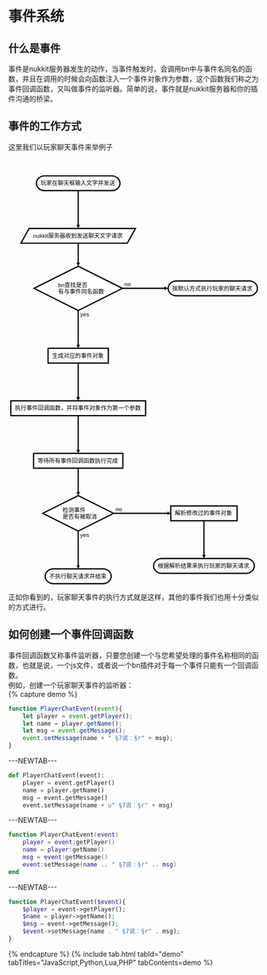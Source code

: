 # 事件系统

## 什么是事件  

事件是nukkit服务器发生的动作，当事件触发时，会调用bn中与事件名同名的函数，并且在调用的时候会向函数注入一个事件对象作为参数，这个函数我们称之为事件回调函数，又叫做事件的监听器。简单的说，事件就是nukkit服务器和你的插件沟通的桥梁。  

## 事件的工作方式  

这里我们以玩家聊天事件来举例子  

<svg height="1038.306640625" version="1.1" width="611.22265625" xmlns="http://www.w3.org/2000/svg" xmlns:xlink="http://www.w3.org/1999/xlink" style="overflow: hidden; position: relative; left: -0.2px; top: -0.1px;" viewBox="0 0 611.22265625 1038.306640625" preserveAspectRatio="xMidYMid meet"><desc style="-webkit-tap-highlight-color: rgba(0, 0, 0, 0);">Created with Raphaël 2.2.0</desc><defs style="-webkit-tap-highlight-color: rgba(0, 0, 0, 0);"><path stroke-linecap="round" d="M5,0 0,2.5 5,5z" id="raphael-marker-block" style="-webkit-tap-highlight-color: rgba(0, 0, 0, 0);"></path><marker id="raphael-marker-endblock33-objf7fvb" markerHeight="3" markerWidth="3" orient="auto" refX="1.5" refY="1.5" style="-webkit-tap-highlight-color: rgba(0, 0, 0, 0);"><use xlink:href="#raphael-marker-block" transform="rotate(180 1.5 1.5) scale(0.6,0.6)" stroke-width="1.6667" fill="black" stroke="none" style="-webkit-tap-highlight-color: rgba(0, 0, 0, 0);"></use></marker><marker id="raphael-marker-endblock33-obj2mt97" markerHeight="3" markerWidth="3" orient="auto" refX="1.5" refY="1.5" style="-webkit-tap-highlight-color: rgba(0, 0, 0, 0);"><use xlink:href="#raphael-marker-block" transform="rotate(180 1.5 1.5) scale(0.6,0.6)" stroke-width="1.6667" fill="black" stroke="none" style="-webkit-tap-highlight-color: rgba(0, 0, 0, 0);"></use></marker><marker id="raphael-marker-endblock33-obj42i5t" markerHeight="3" markerWidth="3" orient="auto" refX="1.5" refY="1.5" style="-webkit-tap-highlight-color: rgba(0, 0, 0, 0);"><use xlink:href="#raphael-marker-block" transform="rotate(180 1.5 1.5) scale(0.6,0.6)" stroke-width="1.6667" fill="black" stroke="none" style="-webkit-tap-highlight-color: rgba(0, 0, 0, 0);"></use></marker><marker id="raphael-marker-endblock33-objmgty3" markerHeight="3" markerWidth="3" orient="auto" refX="1.5" refY="1.5" style="-webkit-tap-highlight-color: rgba(0, 0, 0, 0);"><use xlink:href="#raphael-marker-block" transform="rotate(180 1.5 1.5) scale(0.6,0.6)" stroke-width="1.6667" fill="black" stroke="none" style="-webkit-tap-highlight-color: rgba(0, 0, 0, 0);"></use></marker><marker id="raphael-marker-endblock33-obj4av7j" markerHeight="3" markerWidth="3" orient="auto" refX="1.5" refY="1.5" style="-webkit-tap-highlight-color: rgba(0, 0, 0, 0);"><use xlink:href="#raphael-marker-block" transform="rotate(180 1.5 1.5) scale(0.6,0.6)" stroke-width="1.6667" fill="black" stroke="none" style="-webkit-tap-highlight-color: rgba(0, 0, 0, 0);"></use></marker><marker id="raphael-marker-endblock33-objvaj97" markerHeight="3" markerWidth="3" orient="auto" refX="1.5" refY="1.5" style="-webkit-tap-highlight-color: rgba(0, 0, 0, 0);"><use xlink:href="#raphael-marker-block" transform="rotate(180 1.5 1.5) scale(0.6,0.6)" stroke-width="1.6667" fill="black" stroke="none" style="-webkit-tap-highlight-color: rgba(0, 0, 0, 0);"></use></marker><marker id="raphael-marker-endblock33-obj0ia59" markerHeight="3" markerWidth="3" orient="auto" refX="1.5" refY="1.5" style="-webkit-tap-highlight-color: rgba(0, 0, 0, 0);"><use xlink:href="#raphael-marker-block" transform="rotate(180 1.5 1.5) scale(0.6,0.6)" stroke-width="1.6667" fill="black" stroke="none" style="-webkit-tap-highlight-color: rgba(0, 0, 0, 0);"></use></marker><marker id="raphael-marker-endblock33-objt2nvj" markerHeight="3" markerWidth="3" orient="auto" refX="1.5" refY="1.5" style="-webkit-tap-highlight-color: rgba(0, 0, 0, 0);"><use xlink:href="#raphael-marker-block" transform="rotate(180 1.5 1.5) scale(0.6,0.6)" stroke-width="1.6667" fill="black" stroke="none" style="-webkit-tap-highlight-color: rgba(0, 0, 0, 0);"></use></marker><marker id="raphael-marker-endblock33-objzoryq" markerHeight="3" markerWidth="3" orient="auto" refX="1.5" refY="1.5" style="-webkit-tap-highlight-color: rgba(0, 0, 0, 0);"><use xlink:href="#raphael-marker-block" transform="rotate(180 1.5 1.5) scale(0.6,0.6)" stroke-width="1.6667" fill="black" stroke="none" style="-webkit-tap-highlight-color: rgba(0, 0, 0, 0);"></use></marker><marker id="raphael-marker-endblock33-obj1tlho" markerHeight="3" markerWidth="3" orient="auto" refX="1.5" refY="1.5" style="-webkit-tap-highlight-color: rgba(0, 0, 0, 0);"><use xlink:href="#raphael-marker-block" transform="rotate(180 1.5 1.5) scale(0.6,0.6)" stroke-width="1.6667" fill="black" stroke="none" style="-webkit-tap-highlight-color: rgba(0, 0, 0, 0);"></use></marker></defs><rect x="0" y="0" width="204.015625" height="36.015625" rx="20" ry="20" fill="#ffffff" stroke="#000000" style="-webkit-tap-highlight-color: rgba(0, 0, 0, 0);" stroke-width="3" class="flowchart" id="st" transform="matrix(1,0,0,1,68.5938,41.998)"></rect><text x="10" y="18.0078125" text-anchor="start" font-family="&quot;Arial&quot;" font-size="14px" stroke="none" fill="#000000" style="-webkit-tap-highlight-color: rgba(0, 0, 0, 0); text-anchor: start; font-family: Arial; font-size: 14px;" id="stt" class="flowchartt" transform="matrix(1,0,0,1,68.5938,41.998)" stroke-width="1"><tspan dy="4.796875" style="-webkit-tap-highlight-color: rgba(0, 0, 0, 0);">玩家在聊天框输入文字并发送</tspan></text><path fill="#ffffff" stroke="#000000" d="M10,18.0078125L0,36.015625L259.78125,36.015625L279.78125,0L20,0L10,18.0078125" stroke-width="3" id="serverget" class="flowchart" style="-webkit-tap-highlight-color: rgba(0, 0, 0, 0);" transform="matrix(1,0,0,1,30.7109,170.0117)"></path><text x="30" y="18.0078125" text-anchor="start" font-family="&quot;Arial&quot;" font-size="14px" stroke="none" fill="#000000" style="-webkit-tap-highlight-color: rgba(0, 0, 0, 0); text-anchor: start; font-family: Arial; font-size: 14px;" id="servergett" class="flowchartt" transform="matrix(1,0,0,1,30.7109,170.0117)" stroke-width="1"><tspan dy="4.796875" style="-webkit-tap-highlight-color: rgba(0, 0, 0, 0);">nukkit服务器收到发送聊天文字请求</tspan></text><path fill="#ffffff" stroke="#000000" d="M54.005859375,27.0029296875L0,54.005859375L108.01171875,108.01171875L216.0234375,54.005859375L108.01171875,0L0,54.005859375" stroke-width="3" id="hasFun" class="flowchart" style="-webkit-tap-highlight-color: rgba(0, 0, 0, 0);" transform="matrix(1,0,0,1,62.5898,262.0273)"></path><text x="59.005859375" y="54.005859375" text-anchor="start" font-family="&quot;Arial&quot;" font-size="14px" stroke="none" fill="#000000" style="-webkit-tap-highlight-color: rgba(0, 0, 0, 0); text-anchor: start; font-family: Arial; font-size: 14px;" id="hasFunt" class="flowchartt" transform="matrix(1,0,0,1,62.5898,262.0273)" stroke-width="1"><tspan dy="-3.603515625" style="-webkit-tap-highlight-color: rgba(0, 0, 0, 0);">bn查找是否</tspan><tspan dy="16.8" x="59.005859375" style="-webkit-tap-highlight-color: rgba(0, 0, 0, 0);">有与事件同名函数</tspan></text><rect x="0" y="0" width="147.203125" height="36.015625" rx="0" ry="0" fill="#ffffff" stroke="#000000" style="-webkit-tap-highlight-color: rgba(0, 0, 0, 0);" stroke-width="3" class="flowchart" id="spawnEvent" transform="matrix(1,0,0,1,97,462.0371)"></rect><text x="10" y="18.0078125" text-anchor="start" font-family="&quot;Arial&quot;" font-size="14px" stroke="none" fill="#000000" style="-webkit-tap-highlight-color: rgba(0, 0, 0, 0); text-anchor: start; font-family: Arial; font-size: 14px;" id="spawnEventt" class="flowchartt" transform="matrix(1,0,0,1,97,462.0371)" stroke-width="1"><tspan dy="4.796875" style="-webkit-tap-highlight-color: rgba(0, 0, 0, 0);">生成对应的事件对象</tspan></text><rect x="0" y="0" width="329.203125" height="36.015625" rx="0" ry="0" fill="#ffffff" stroke="#000000" style="-webkit-tap-highlight-color: rgba(0, 0, 0, 0);" stroke-width="3" class="flowchart" id="callFun" transform="matrix(1,0,0,1,6,590.0508)"></rect><text x="10" y="18.0078125" text-anchor="start" font-family="&quot;Arial&quot;" font-size="14px" stroke="none" fill="#000000" style="-webkit-tap-highlight-color: rgba(0, 0, 0, 0); text-anchor: start; font-family: Arial; font-size: 14px;" id="callFunt" class="flowchartt" transform="matrix(1,0,0,1,6,590.0508)" stroke-width="1"><tspan dy="4.796875" style="-webkit-tap-highlight-color: rgba(0, 0, 0, 0);">执行事件回调函数，并将事件对象作为第一个参数</tspan></text><rect x="0" y="0" width="218.015625" height="36.015625" rx="0" ry="0" fill="#ffffff" stroke="#000000" style="-webkit-tap-highlight-color: rgba(0, 0, 0, 0);" stroke-width="3" class="flowchart" id="wait_end" transform="matrix(1,0,0,1,61.5938,718.0645)"></rect><text x="10" y="18.0078125" text-anchor="start" font-family="&quot;Arial&quot;" font-size="14px" stroke="none" fill="#000000" style="-webkit-tap-highlight-color: rgba(0, 0, 0, 0); text-anchor: start; font-family: Arial; font-size: 14px;" id="wait_endt" class="flowchartt" transform="matrix(1,0,0,1,61.5938,718.0645)" stroke-width="1"><tspan dy="4.796875" style="-webkit-tap-highlight-color: rgba(0, 0, 0, 0);">等待所有事件回调函数执行完成</tspan></text><path fill="#ffffff" stroke="#000000" d="M43.20703125,21.603515625L0,43.20703125L86.4140625,86.4140625L172.828125,43.20703125L86.4140625,0L0,43.20703125" stroke-width="3" id="isCancelled" class="flowchart" style="-webkit-tap-highlight-color: rgba(0, 0, 0, 0);" transform="matrix(1,0,0,1,84.1875,820.8789)"></path><text x="48.20703125" y="43.20703125" text-anchor="start" font-family="&quot;Arial&quot;" font-size="14px" stroke="none" fill="#000000" style="-webkit-tap-highlight-color: rgba(0, 0, 0, 0); text-anchor: start; font-family: Arial; font-size: 14px;" id="isCancelledt" class="flowchartt" transform="matrix(1,0,0,1,84.1875,820.8789)" stroke-width="1"><tspan dy="-3.60546875" style="-webkit-tap-highlight-color: rgba(0, 0, 0, 0);">检测事件</tspan><tspan dy="16.8" x="48.20703125" style="-webkit-tap-highlight-color: rgba(0, 0, 0, 0);">是否有被取消</tspan></text><rect x="0" y="0" width="161.21875" height="36.015625" rx="20" ry="20" fill="#ffffff" stroke="#000000" style="-webkit-tap-highlight-color: rgba(0, 0, 0, 0);" stroke-width="3" class="flowchart" id="e2" transform="matrix(1,0,0,1,89.9922,999.291)"></rect><text x="10" y="18.0078125" text-anchor="start" font-family="&quot;Arial&quot;" font-size="14px" stroke="none" fill="#000000" style="-webkit-tap-highlight-color: rgba(0, 0, 0, 0); text-anchor: start; font-family: Arial; font-size: 14px;" id="e2t" class="flowchartt" transform="matrix(1,0,0,1,89.9922,999.291)" stroke-width="1"><tspan dy="4.796875" style="-webkit-tap-highlight-color: rgba(0, 0, 0, 0);">不执行聊天请求并结束</tspan></text><rect x="0" y="0" width="162.015625" height="36.015625" rx="0" ry="0" fill="#ffffff" stroke="#000000" style="-webkit-tap-highlight-color: rgba(0, 0, 0, 0);" stroke-width="3" class="flowchart" id="parseEvent" transform="matrix(1,0,0,1,396.6094,846.0781)"></rect><text x="10" y="18.0078125" text-anchor="start" font-family="&quot;Arial&quot;" font-size="14px" stroke="none" fill="#000000" style="-webkit-tap-highlight-color: rgba(0, 0, 0, 0); text-anchor: start; font-family: Arial; font-size: 14px;" id="parseEventt" class="flowchartt" transform="matrix(1,0,0,1,396.6094,846.0781)" stroke-width="1"><tspan dy="4.796875" style="-webkit-tap-highlight-color: rgba(0, 0, 0, 0);">解析修改过的事件对象</tspan></text><rect x="0" y="0" width="246.015625" height="36.015625" rx="20" ry="20" fill="#ffffff" stroke="#000000" style="-webkit-tap-highlight-color: rgba(0, 0, 0, 0);" stroke-width="3" class="flowchart" id="e3" transform="matrix(1,0,0,1,354.6094,974.0918)"></rect><text x="10" y="18.0078125" text-anchor="start" font-family="&quot;Arial&quot;" font-size="14px" stroke="none" fill="#000000" style="-webkit-tap-highlight-color: rgba(0, 0, 0, 0); text-anchor: start; font-family: Arial; font-size: 14px;" id="e3t" class="flowchartt" transform="matrix(1,0,0,1,354.6094,974.0918)" stroke-width="1"><tspan dy="4.796875" style="-webkit-tap-highlight-color: rgba(0, 0, 0, 0);">根据解析结果来执行玩家的聊天请求</tspan></text><rect x="0" y="0" width="218.015625" height="36.015625" rx="20" ry="20" fill="#ffffff" stroke="#000000" style="-webkit-tap-highlight-color: rgba(0, 0, 0, 0);" stroke-width="3" class="flowchart" id="e" transform="matrix(1,0,0,1,390.207,298.0254)"></rect><text x="10" y="18.0078125" text-anchor="start" font-family="&quot;Arial&quot;" font-size="14px" stroke="none" fill="#000000" style="-webkit-tap-highlight-color: rgba(0, 0, 0, 0); text-anchor: start; font-family: Arial; font-size: 14px;" id="et" class="flowchartt" transform="matrix(1,0,0,1,390.207,298.0254)" stroke-width="1"><tspan dy="4.796875" style="-webkit-tap-highlight-color: rgba(0, 0, 0, 0);">按默认方式执行玩家的聊天请求</tspan></text><path fill="none" stroke="#000000" d="M170.6015625,78.013671875C170.6015625,78.013671875,170.6015625,147.04177412204444,170.6015625,165.51218429361688" stroke-width="3" marker-end="url(#raphael-marker-endblock33-objf7fvb)" style="-webkit-tap-highlight-color: rgba(0, 0, 0, 0);"></path><path fill="none" stroke="#000000" d="M170.6015625,206.02734375C170.6015625,206.02734375,170.6015625,244.22811460494995,170.6015625,257.52750406763516" stroke-width="3" marker-end="url(#raphael-marker-endblock33-obj2mt97)" style="-webkit-tap-highlight-color: rgba(0, 0, 0, 0);"></path><path fill="none" stroke="#000000" d="M170.6015625,370.0390625C170.6015625,370.0390625,170.6015625,439.06716474704444,170.6015625,457.5375749186169" stroke-width="3" marker-end="url(#raphael-marker-endblock33-obj42i5t)" style="-webkit-tap-highlight-color: rgba(0, 0, 0, 0);"></path><text x="175.6015625" y="380.0390625" text-anchor="start" font-family="&quot;Arial&quot;" font-size="14px" stroke="none" fill="#000000" style="-webkit-tap-highlight-color: rgba(0, 0, 0, 0); text-anchor: start; font-family: Arial; font-size: 14px;" stroke-width="1"><tspan dy="4.796875" style="-webkit-tap-highlight-color: rgba(0, 0, 0, 0);">yes</tspan></text><path fill="none" stroke="#000000" d="M278.61328125,316.033203125C278.61328125,316.033203125,364.8646942730993,316.033203125,385.711593416866,316.033203125" stroke-width="3" marker-end="url(#raphael-marker-endblock33-objmgty3)" style="-webkit-tap-highlight-color: rgba(0, 0, 0, 0);"></path><text x="283.61328125" y="306.033203125" text-anchor="start" font-family="&quot;Arial&quot;" font-size="14px" stroke="none" fill="#000000" style="-webkit-tap-highlight-color: rgba(0, 0, 0, 0); text-anchor: start; font-family: Arial; font-size: 14px;" stroke-width="1"><tspan dy="4.806640625" style="-webkit-tap-highlight-color: rgba(0, 0, 0, 0);">no</tspan></text><path fill="none" stroke="#000000" d="M170.6015625,498.052734375C170.6015625,498.052734375,170.6015625,567.0808366220444,170.6015625,585.5512467936169" stroke-width="3" marker-end="url(#raphael-marker-endblock33-obj4av7j)" style="-webkit-tap-highlight-color: rgba(0, 0, 0, 0);"></path><path fill="none" stroke="#000000" d="M170.6015625,626.06640625C170.6015625,626.06640625,170.6015625,695.0945084970444,170.6015625,713.5649186686169" stroke-width="3" marker-end="url(#raphael-marker-endblock33-objvaj97)" style="-webkit-tap-highlight-color: rgba(0, 0, 0, 0);"></path><path fill="none" stroke="#000000" d="M170.6015625,754.080078125C170.6015625,754.080078125,170.6015625,801.3877433064627,170.6015625,816.3792836886741" stroke-width="3" marker-end="url(#raphael-marker-endblock33-obj0ia59)" style="-webkit-tap-highlight-color: rgba(0, 0, 0, 0);"></path><path fill="none" stroke="#000000" d="M170.6015625,907.29296875C170.6015625,907.29296875,170.6015625,976.3210709970444,170.6015625,994.7914811686169" stroke-width="3" marker-end="url(#raphael-marker-endblock33-objt2nvj)" style="-webkit-tap-highlight-color: rgba(0, 0, 0, 0);"></path><text x="175.6015625" y="917.29296875" text-anchor="start" font-family="&quot;Arial&quot;" font-size="14px" stroke="none" fill="#000000" style="-webkit-tap-highlight-color: rgba(0, 0, 0, 0); text-anchor: start; font-family: Arial; font-size: 14px;" stroke-width="1"><tspan dy="4.80078125" style="-webkit-tap-highlight-color: rgba(0, 0, 0, 0);">yes</tspan></text><path fill="none" stroke="#000000" d="M257.015625,864.0859375C257.015625,864.0859375,368.1685359533876,864.0859375,392.10331804833095,864.0859375" stroke-width="3" marker-end="url(#raphael-marker-endblock33-objzoryq)" style="-webkit-tap-highlight-color: rgba(0, 0, 0, 0);"></path><text x="262.015625" y="854.0859375" text-anchor="start" font-family="&quot;Arial&quot;" font-size="14px" stroke="none" fill="#000000" style="-webkit-tap-highlight-color: rgba(0, 0, 0, 0); text-anchor: start; font-family: Arial; font-size: 14px;" stroke-width="1"><tspan dy="4.796875" style="-webkit-tap-highlight-color: rgba(0, 0, 0, 0);">no</tspan></text><path fill="none" stroke="#000000" d="M477.6171875,882.09375C477.6171875,882.09375,477.6171875,951.1218522470444,477.6171875,969.5922624186169" stroke-width="3" marker-end="url(#raphael-marker-endblock33-obj1tlho)" style="-webkit-tap-highlight-color: rgba(0, 0, 0, 0);"></path></svg>

正如你看到的，玩家聊天事件的执行方式就是这样，其他的事件我们也用十分类似的方式进行。  

## 如何创建一个事件回调函数  

事件回调函数又称事件监听器，只要您创建一个与您希望处理的事件名称相同的函数，也就是说，一个js文件，或者说一个bn插件对于每一个事件只能有一个回调函数。  
例如，创建一个玩家聊天事件的监听器：  
{% capture demo %} 
```javascript
function PlayerChatEvent(event){  
    let player = event.getPlayer();  
    let name = player.getName();  
    let msg = event.getMessage();  
    event.setMessage(name + " §7说：§r" + msg);  
}  
```  
---NEWTAB--- 
```python
def PlayerChatEvent(event):  
    player = event.getPlayer()  
    name = player.getName()  
    msg = event.getMessage()  
    event.setMessage(name + u" §7说：§r" + msg)  
```
---NEWTAB--- 
```lua
function PlayerChatEvent(event) 
    player = event:getPlayer() 
    name = player:getName()  
    msg = event:getMessage()  
    event:setMessage(name .. " §7说：§r" .. msg)
end  
```
---NEWTAB--- 
```php
function PlayerChatEvent($event){  
    $player = event->getPlayer();  
    $name = player->getName();  
    $msg = event->getMessage();  
    $event->setMessage(name . " §7说：§r" . msg);  
}  
```
{% endcapture %}
{% include tab.html tabId="demo" tabTitles="JavaScript,Python,Lua,PHP" tabContents=demo %}
 